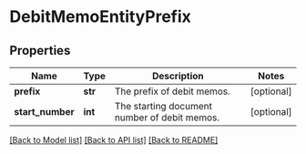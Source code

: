 # DebitMemoEntityPrefix

## Properties
Name | Type | Description | Notes
------------ | ------------- | ------------- | -------------
**prefix** | **str** | The prefix of debit memos.  | [optional] 
**start_number** | **int** | The starting document number of debit memos.  | [optional] 

[[Back to Model list]](../README.md#documentation-for-models) [[Back to API list]](../README.md#documentation-for-api-endpoints) [[Back to README]](../README.md)


